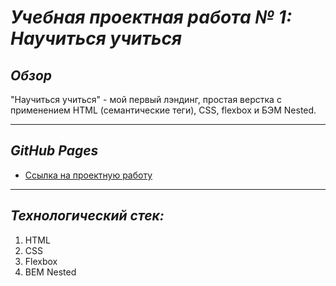 # ___Учебная проектная работа № 1: Научиться учиться___
## ___Обзор___
"Научиться учиться" - мой первый лэндинг,
простая верстка с применением HTML (семантические теги), CSS, flexbox и БЭМ Nested.
___
## ___GitHub Pages___
* [Ссылка на проектную работу](https://At0m234.github.io/How-to-learn-first/index.html)
___
## ___Технологический стек:___
1. HTML
2. CSS
3. Flexbox
4. BEM Nested
